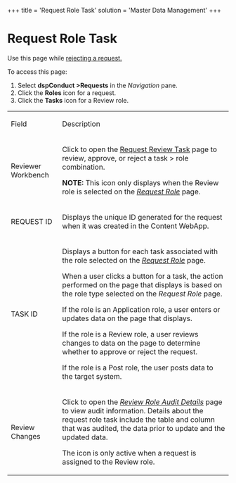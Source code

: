 +++
title = 'Request Role Task'
solution = 'Master Data Management'
+++

# Request Role Task

<div class="use">

Use this page while [rejecting a
request.](../Use_Cases/Reject_a_Request)

</div>

To access this page:

1.  Select <span style="font-weight: bold;">dspConduct
    \></span><span style="font-weight: bold;">Requests</span> in the
    <span style="font-style: italic;">Navigation</span> pane.
2.  Click the <span style="font-weight: bold;">Roles</span> icon for a
    request.
3.  Click the <span style="font-weight: bold;">Tasks</span> icon for a
    Review role.

<table>
<tbody>
<tr class="odd">
<td><p>Field</p></td>
<td><p>Description</p></td>
</tr>
<tr class="even">
<td><p>Reviewer Workbench</p></td>
<td><p>Click to open the <a href="Request_Review_Task">Request Review Task</a> page to review, approve, or reject a task &gt; role combination.</p>
<p><strong>NOTE:</strong> This icon only displays when the Review role is selected on the <span style="font-style: italic;"><a href="Request_Role_H">Request Role</a></span> page.</p></td>
</tr>
<tr class="odd">
<td><p>REQUEST ID</p></td>
<td><p>Displays the unique ID generated for the request when it was created in the Content WebApp.</p></td>
</tr>
<tr class="even">
<td><p>TASK ID</p></td>
<td><p>Displays a button for each task associated with the role selected on the <span style="font-style: italic;"><a href="Request_Role_H">Request Role</a></span> page.</p>
<p>When a user clicks a button for a task, the action performed on the page that displays is based on the role type selected on the <span style="font-style: italic;">Request Role</span> page.</p>
<p>If the role is an Application role, a user enters or updates data on the page that displays.</p>
<p>If the role is a Review role, a user reviews changes to data on the page to determine whether to approve or reject the request.</p>
<p>If the role is a Post role, the user posts data to the target system.</p></td>
</tr>
<tr class="odd">
<td><p>Review Changes</p></td>
<td><p>Click to open the <a href="Review_Role_Audit_Details_H"><span style="font-style: italic;">Review Role Audit Details</span></a> page to view audit information. Details about the request role task include the table and column that was audited, the data prior to update and the updated data.</p>
<p>The icon is only active when a request is assigned to the Review role.</p></td>
</tr>
</tbody>
</table>
